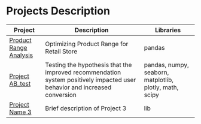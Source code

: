 # Projects Description

| Project | Description | Libraries |
| ------- | ----------- | --------- |
| [Product Range Analysis](https://github.com/MishaRimer/Product_Range_Analysis/blob/main/Project_Product_Range.ipynb) | Optimizing Product Range for Retail Store | pandas |
| [Project AB_test](https://github.com/MishaRimer/Python_Data_Analysis_Projects/blob/main/Project_AB_test.ipynb) | Testing the hypothesis that the improved recommendation system positively impacted user behavior and increased conversion | pandas, numpy, seaborn, matplotlib, plotly, math, scipy |
| [Project Name 3](Project-URL-3) | Brief description of Project 3 | lib |

